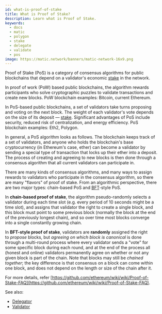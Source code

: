 ```yaml
---
id: what-is-proof-of-stake
title: What is Proof of Stake?
description: Learn what is Proof of Stake.
keywords:
  - docs
  - matic
  - polygon
  - stake
  - delegate
  - validate
  - pos
image: https://matic.network/banners/matic-network-16x9.png
---
```


Proof of Stake (PoS) is a category of consensus algorithms for public blockchains that depend on a validator's economic [stake](../glossary#staking) in the network.

In proof of work (PoW) based public blockchains, the algorithm rewards participants who solve cryptographic puzzles to validate transactions and create new blocks. PoW blockchain examples: Bitcoin, current Ethereum.

In PoS-based public blockchains, a set of validators take turns proposing and voting on the next block. The weight of each validator's vote depends on the size of its deposit — [stake](../glossary#staking). Significant advantages of PoS include security, reduced risk of centralization, and energy efficiency. PoS blockchain examples: Eth2, Polygon.

In general, a PoS algorithm looks as follows. The blockchain keeps track of a set of validators, and anyone who holds the blockchain's base cryptocurrency (in Ethereum's case, ether) can become a validator by sending a special type of transaction that locks up their ether into a deposit. The process of creating and agreeing to new blocks is then done through a consensus algorithm that all current validators can participate in.

There are many kinds of consensus algorithms, and many ways to assign rewards to validators who participate in the consensus algorithm, so there are many "flavors" of proof of stake. From an algorithmic perspective, there are two major types: chain-based PoS and [BFT](https://en.wikipedia.org/wiki/Byzantine_fault_tolerance)-style PoS.

In **chain-based proof of stake**, the algorithm pseudo-randomly selects a validator during each time slot (e.g. every period of 10 seconds might be a time slot), and assigns that validator the right to create a single block, and this block must point to some previous block (normally the block at the end of the previously longest chain), and so over time most blocks converge into a single constantly growing chain.

In **BFT-style proof of stake**, validators are **randomly** assigned the right to *propose* blocks, but *agreeing on which block is canonical* is done through a multi-round process where every validator sends a "vote" for some specific block during each round, and at the end of the process all (honest and online) validators permanently agree on whether or not any given block is part of the chain. Note that blocks may still be *chained together*; the key difference is that consensus on a block can come within one block, and does not depend on the length or size of the chain after it.

For more details, refer [https://github.com/ethereum/wiki/wiki/Proof-of-Stake-FAQ](https://github.com/ethereum/wiki/wiki/Proof-of-Stake-FAQ).

See also:

* [Delegator](../glossary#delegator)
* [Validator](../glossary#validator)
